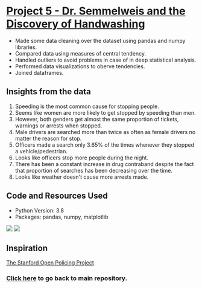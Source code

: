 # [Project 5 - Dr. Semmelweis and the Discovery of Handwashing]([https://github.com/roccojustice/Python-EDAs/tree/master/Project%205%20-%20Dr.%20Semmelweis%20and%20the%20Discovery%20of%20Handwashing#:~:text=Dr.%20Semmelweis%20and%20the%20Discovery%20of%20Handwashing.ipynb])
* Made some data cleaning over the dataset using pandas and numpy libraries.
* Compared data using measures of central tendency.
* Handled outliers to avoid problems in case of in deep statistical analysis.
* Performed data visualizations to oberve tendencies.
* Joined dataframes.

## Insights from the data
1. Speeding is the most common cause for stopping people.
2. Seems like women are more likely to get stopped by speeding than men.
3. However, both genders get almost the same proportion of tickets, warnings or arrests when stopped.
4. Male drivers are searched more than twice as often as female drivers no matter the reason for stop.
5. Officers made a search only 3.65% of the times whenever they stopped a vehicle/pedestrian.
6. Looks like officers stop more people during the night.
7. There has been a constant increase in drug contraband despite the fact that proportion of searches has been decreasing over the time.
8. Looks like weather doesn't cause more arrests made.

## Code and Resources Used
* Python Version: 3.8
* Packages: pandas, numpy, matplotlib 

![](https://github.com/roccojustice/Python-EDAs/blob/master/Project%201%20-%20Stanford%20Open%20Policing/images/graph%20arrest%20rate.png)
![](https://github.com/roccojustice/Python-EDAs/blob/master/Project%201%20-%20Stanford%20Open%20Policing/images/stanford%20project.jpg)

## Inspiration

[The Stanford Open Policing Project](https://openpolicing.stanford.edu/)

### [Click here](https://github.com/roccojustice/Python-EDAs) to go back to main repository.
